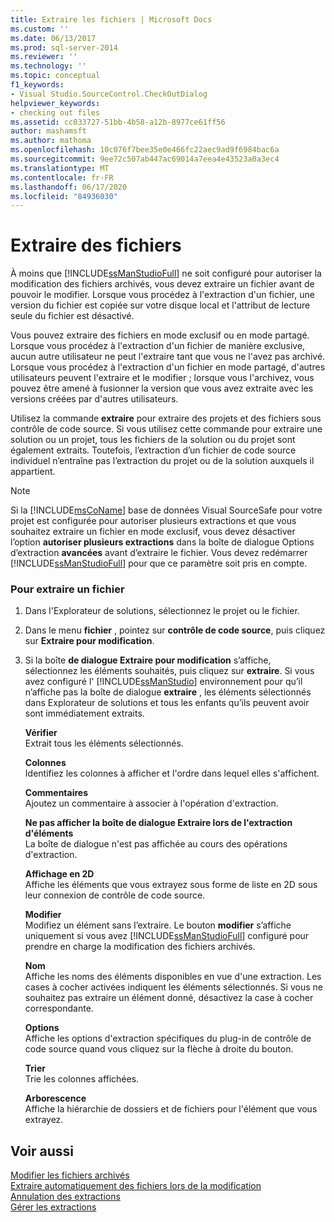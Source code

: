 ```yaml
---
title: Extraire les fichiers | Microsoft Docs
ms.custom: ''
ms.date: 06/13/2017
ms.prod: sql-server-2014
ms.reviewer: ''
ms.technology: ''
ms.topic: conceptual
f1_keywords:
- Visual Studio.SourceControl.CheckOutDialog
helpviewer_keywords:
- checking out files
ms.assetid: cc033727-51bb-4b58-a12b-8977ce61ff56
author: mashamsft
ms.author: mathoma
ms.openlocfilehash: 10c076f7bee35e0e466fc22aec9ad9f6984bac6a
ms.sourcegitcommit: 9ee72c507ab447ac69014a7eea4e43523a0a3ec4
ms.translationtype: MT
ms.contentlocale: fr-FR
ms.lasthandoff: 06/17/2020
ms.locfileid: "84936030"
---
```

# <a name="check-out-files"></a>Extraire des fichiers
  À moins que [!INCLUDE[ssManStudioFull](../includes/ssmanstudiofull-md.md)] ne soit configuré pour autoriser la modification des fichiers archivés, vous devez extraire un fichier avant de pouvoir le modifier. Lorsque vous procédez à l'extraction d'un fichier, une version du fichier est copiée sur votre disque local et l'attribut de lecture seule du fichier est désactivé.  
  
 Vous pouvez extraire des fichiers en mode exclusif ou en mode partagé. Lorsque vous procédez à l'extraction d'un fichier de manière exclusive, aucun autre utilisateur ne peut l'extraire tant que vous ne l'avez pas archivé. Lorsque vous procédez à l'extraction d'un fichier en mode partagé, d'autres utilisateurs peuvent l'extraire et le modifier ; lorsque vous l'archivez, vous pouvez être amené à fusionner la version que vous avez extraite avec les versions créées par d'autres utilisateurs.  
  
 Utilisez la commande **extraire** pour extraire des projets et des fichiers sous contrôle de code source. Si vous utilisez cette commande pour extraire une solution ou un projet, tous les fichiers de la solution ou du projet sont également extraits. Toutefois, l’extraction d’un fichier de code source individuel n’entraîne pas l’extraction du projet ou de la solution auxquels il appartient.  
  
> [!NOTE]  
>  Si la [!INCLUDE[msCoName](../includes/msconame-md.md)] base de données Visual SourceSafe pour votre projet est configurée pour autoriser plusieurs extractions et que vous souhaitez extraire un fichier en mode exclusif, vous devez désactiver l’option **autoriser plusieurs extractions** dans la boîte de dialogue Options d’extraction **avancées** avant d’extraire le fichier. Vous devez redémarrer [!INCLUDE[ssManStudioFull](../includes/ssmanstudiofull-md.md)] pour que ce paramètre soit pris en compte.  
  
### <a name="to-check-out-a-file"></a>Pour extraire un fichier  
  
1.  Dans l'Explorateur de solutions, sélectionnez le projet ou le fichier.  
  
2.  Dans le menu **fichier** , pointez sur **contrôle de code source**, puis cliquez sur **Extraire pour modification**.  
  
3.  Si la boîte **de dialogue Extraire pour modification** s’affiche, sélectionnez les éléments souhaités, puis cliquez sur **extraire**. Si vous avez configuré l' [!INCLUDE[ssManStudio](../includes/ssmanstudio-md.md)] environnement pour qu’il n’affiche pas la boîte de dialogue **extraire** , les éléments sélectionnés dans Explorateur de solutions et tous les enfants qu’ils peuvent avoir sont immédiatement extraits.  
  
     **Vérifier**  
     Extrait tous les éléments sélectionnés.  
  
     **Colonnes**  
     Identifiez les colonnes à afficher et l'ordre dans lequel elles s'affichent.  
  
     **Commentaires**  
     Ajoutez un commentaire à associer à l'opération d'extraction.  
  
     **Ne pas afficher la boîte de dialogue Extraire lors de l'extraction d'éléments**  
     La boîte de dialogue n'est pas affichée au cours des opérations d'extraction.  
  
     **Affichage en 2D**  
     Affiche les éléments que vous extrayez sous forme de liste en 2D sous leur connexion de contrôle de code source.  
  
     **Modifier**  
     Modifiez un élément sans l’extraire. Le bouton **modifier** s’affiche uniquement si vous avez [!INCLUDE[ssManStudioFull](../includes/ssmanstudiofull-md.md)] configuré pour prendre en charge la modification des fichiers archivés.  
  
     **Nom**  
     Affiche les noms des éléments disponibles en vue d'une extraction. Les cases à cocher activées indiquent les éléments sélectionnés. Si vous ne souhaitez pas extraire un élément donné, désactivez la case à cocher correspondante.  
  
     **Options**  
     Affiche les options d'extraction spécifiques du plug-in de contrôle de code source quand vous cliquez sur la flèche à droite du bouton.  
  
     **Trier**  
     Trie les colonnes affichées.  
  
     **Arborescence**  
     Affiche la hiérarchie de dossiers et de fichiers pour l'élément que vous extrayez.  
  
## <a name="see-also"></a>Voir aussi  
 [Modifier les fichiers archivés](../../2014/database-engine/edit-checked-in-files.md)   
 [Extraire automatiquement des fichiers lors de la modification](../../2014/database-engine/automatically-check-out-files-upon-edit.md)   
 [Annulation des extractions](../../2014/database-engine/undo-checkouts.md)   
 [Gérer les extractions](../../2014/database-engine/manage-checkouts.md)  
  
  
